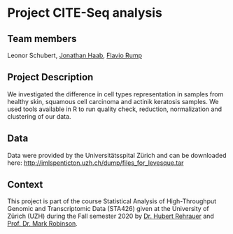 # Project CITE-Seq analysis

## Team members 
Leonor Schubert, [Jonathan Haab](https://www.linkedin.com/in/jonathan-haab/), [Flavio Rump](https://www.linkedin.com/in/flaviorump/)

## Project Description
We investigated the difference in cell types representation in samples from healthy skin, squamous cell carcinoma and actinik keratosis samples. We used tools available in R to run quality check, reduction, normalization and clustering of our data.

## Data
Data were provided by the Universitätsspital Zürich and can be downloaded here: http://imlspenticton.uzh.ch/dump/files_for_levesque.tar

## Context
This project is part of the course Statistical Analysis of High-Throughput Genomic and Transcriptomic Data (STA426) given at the University of Zürich (UZH) during the Fall semester 2020 by [Dr. Hubert Rehrauer](http://www.fgcz.ch/the-center/people/rehrauer.html) and [Prof. Dr. Mark Robinson](https://robinsonlabuzh.github.io/).
